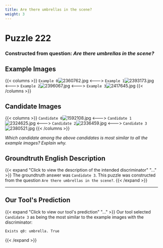 ```yaml
---
title: Are there umbrellas in the scene?
weight: 3
---
```


# Puzzle 222
### Constructed from question: _Are there umbrellas in the scene?_


## Example Images
{{< columns >}}
`Example 0`![2360762.jpg](/gqa_images/2360762.jpg)
<--->
`Example 1`![2393173.jpg](/gqa_images/2393173.jpg)
<--->
`Example 2`![2396067.jpg](/gqa_images/2396067.jpg)
<--->
`Example 3`![2417645.jpg](/gqa_images/2417645.jpg)
{{< /columns >}}

## Candidate Images
{{< columns >}}
`Candidate 0`![1592108.jpg](/gqa_images/1592108.jpg)
<--->
`Candidate 1`![2324625.jpg](/gqa_images/2324625.jpg)
<--->
`Candidate 2`![2336459.jpg](/gqa_images/2336459.jpg)
<--->
`Candidate 3`![2380521.jpg](/gqa_images/2380521.jpg)
{{< /columns >}}

*Which candidate among the above candidates is most similar to all the example images? Explain why.*

## Groundtruth English Description

{{< expand "Click to view the description of the intended discriminator" "..." >}}
The groundtruth answer was `Candidate 3`. This puzzle was constructed from the question `Are there umbrellas in the scene?`.
{{< /expand >}}

---

## Our Tool's Prediction

{{< expand "Click to view our tool's prediction" "..." >}}
Our tool selected `Candidate 3` as being the most similar to the example images with the discriminator:
```plaintext
Exists q0: umbrella. True
```
{{< /expand >}}
